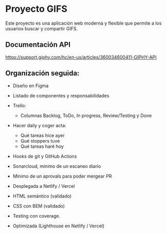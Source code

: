 # Proyecto GIFS

Este proyecto es una aplicación web moderna y flexible que permite a los usuarios buscar y compartir GIFS.

## Documentación API

https://support.giphy.com/hc/en-us/articles/360034600411-GIPHY-API

## Organización seguida:

-   Diseño en Figma
-   Listado de componentes y responsabilidades
-   Trello:

    -   Columnas Backlog, ToDo, In progress, Review/Testing y Done

-   Hacer daily y coger acta:

    -   Qué tareas hice ayer
    -   Qué stoppers tuve
    -   Qué tareas haré hoy

-   Hooks de git y GitHub Actions
-   Sonarcloud, mínimo de un escaneo diario
-   Mínimo de un aprovals para poder mergear PR
-   Desplegada a Netlify / Vercel
-   HTML semántico (validado)
-   CSS con BEM (validado)
-   Testing con coverage. 
-   Optimizada (Lighthouse en Netlify / Vercel)

